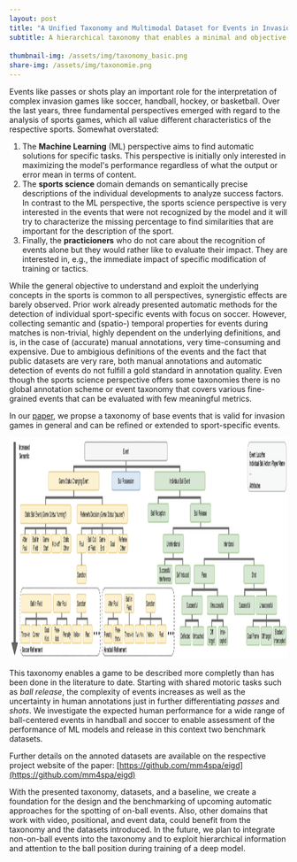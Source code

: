 ```yaml
---
layout: post
title: "A Unified Taxonomy and Multimodal Dataset for Events in Invasion Games"
subtitle: A hierarchical taxonomy that enables a minimal and objective annotation. And is modular expendable to fit the needs of various invasion games

thumbnail-img: /assets/img/taxonomy_basic.png
share-img: /assets/img/taxonomie.png
---
```


Events like passes or shots play an important role for the interpretation of complex invasion games like soccer, handball, hockey, or basketball. Over the last years, three fundamental perspectives emerged with regard to the analysis of sports games, which all value different characteristics of the respective sports.
Somewhat overstated: 
1. The **Machine Learning** (ML) perspective aims to find automatic solutions for specific tasks. This perspective is initially only interested in maximizing the model's performance regardless of what the output or error mean in terms of content. 
2. The **sports science** domain demands on semantically precise descriptions of the individual developments to analyze success factors. In contrast to the ML perspective, the sports science perspective is very interested in the events that were not recognized by the model and it will try to characterize the missing percentage to find similarities that are important for the description of the sport. 
3. Finally, the **practicioners** who do not care about the recognition of events alone but they would rather like to evaluate their impact. They are interested in, e.g., the immediate impact of specific modification of training or tactics. 

While the general objective to understand and exploit the underlying concepts in the sports is common to all perspectives, synergistic effects are barely observed. 
Prior work already presented automatic methods for the detection of individual sport-specific events with focus on soccer. However, collecting semantic and (spatio-) temporal properties for events during matches is non-trivial, highly dependent on the underlying definitions, and is, in the case of (accurate) manual annotations, very time-consuming and expensive. 
Due to ambigious definitions of the events and the fact that public datasets are very rare, both manual annotations and automatic detection of events do not fulfill a gold standard in annotation quality. 
Even though the sports science perspective offers some taxonomies there is no global annotation scheme or event taxonomy that covers various fine-grained events that can be evaluated with few meaningful metrics.

In our [paper](https://arxiv.org/pdf/2108.11149.pdf), we propse a taxonomy of base events that is valid for invasion games in general and can be refined or extended to sport-specific events. 

<div> 
<img src="../assets/img/taxonomy.png" alt="taxonomy" width = "2000" height = "400" onclick = "enlargeIMG()" id="img1"/>
</div>

This taxonomy enables a game to be described more completly than has been done in the literature to date.
Starting with shared motoric tasks such as *ball release*, the complexity of events increases as well as the uncertainty in human annotations just in further differentiating *passes* and *shots*.
We investigate the expected human performance for a wide range of ball-centered events in handball and soccer to enable assessment of the performance of ML models and release in this context two benchmark datasets.

Further details on the annoted datasets are available on the respective project website of the paper: [https://github.com/mm4spa/eigd](https://github.com/mm4spa/eigd)


With the presented taxonomy, datasets, and a baseline, we create a foundation for the design and the benchmarking of upcoming automatic approaches for the spotting of on-ball events. Also, other domains that work with video, positional, and event data, could benefit from the taxonomy and the datasets introduced. In the future, we plan to integrate non-on-ball events into the taxonomy and to exploit hierarchical information and attention to the ball position during training of a deep model.